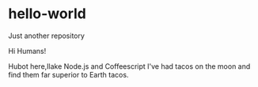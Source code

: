# hello-world
Just another repository

Hi Humans!

Hubot here,Ilake Node.js and Coffeescript
I've had tacos on the moon and find them far superior to Earth tacos.
